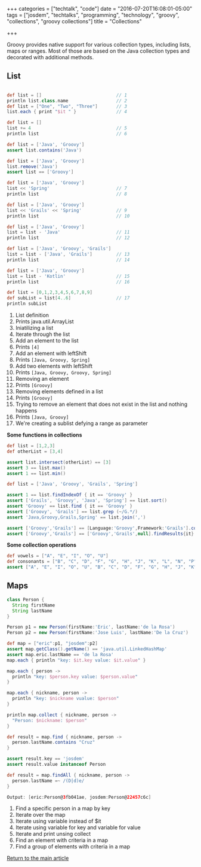 +++
categories = ["techtalk", "code"]
date = "2016-07-20T16:08:01-05:00"
tags = ["josdem", "techtalks", "programming", "technology", "groovy", "collections", "groovy collections"]
title = "Collections"

+++

Groovy provides native support for various collection types, including lists, maps or ranges. Most of those are based on the Java collection types and decorated with additional methods.

## List

```groovy

def list = []                            // 1
println list.class.name                  // 2
def list = ["One", "Two", "Three"]       // 3
list.each { print "$it " }               // 4

def list = []
list += 4                                // 5
println list                             // 6

def list = ['Java', 'Groovy']
assert list.contains('Java')

def list = ['Java', 'Groovy']
list.remove('Java')
assert list == ['Groovy']

def list = ['Java', 'Groovy']
list << 'Spring'                         // 7
println list                             // 8

def list = ['Java', 'Groovy']
list << 'Grails' << 'Spring'             // 9
println list                             // 10

def list = ['Java', 'Groovy']
list = list - 'Java'                     // 11
println list                             // 12

def list = ['Java', 'Groovy', 'Grails']
list = list - ['Java', 'Grails']         // 13
println list                             // 14

def list = ['Java', 'Groovy']
list = list - 'Kotlin'                   // 15
println list                             // 16

def list = [0,1,2,3,4,5,6,7,8,9]
def subList = list[4..6]                 // 17
println subList
```

1. List definition
2. Prints java.util.ArrayList
3. Iniatilizing a list
4. Iterate through the list
5. Add an element to the list
6. Prints `[4]`
7. Add an element with leftShift
8. Prints `[Java, Groovy, Spring]`
9. Add two elements with leftShift
10. Prints `[Java, Groovy, Groovy, Spring]`
11. Removing an element
12. Prints `[Groovy]`
13. Removing elements defined in a list
14. Prints `[Groovy]`
15. Trying to remove an element that does not exist in the list and nothing happens
16. Prints `[Java, Groovy]`
17. We're creating a sublist defying a range as parameter

**Some functions in collections**

```groovy
def list = [1,2,3]
def otherList = [3,4]

assert list.intersect(otherList) == [3]
assert 3 == list.max()
assert 1 == list.min()

def list = ['Java', 'Groovy', 'Grails', 'Spring']

assert 1 == list.findIndexOf { it == 'Groovy' }
assert ['Grails', 'Groovy', 'Java', 'Spring'] == list.sort()
assert 'Groovy' == list.find { it == 'Groovy' }
assert ['Groovy', 'Grails'] == list.grep (~/G.*/)
assert 'Java,Groovy,Grails,Spring' == list.join(',')

assert ['Groovy','Grails'] == [Language:'Groovy',Framework:'Grails'].collect{it.value}
assert ['Groovy','Grails'] == ['Groovy','Grails',null].findResults{it}
```

**Some collection operations**

```groovy
def vowels = ["A", "E", "I", "O", "U"]
def consonants = ["B", "C", "D", "F", "G", "H", "J", "K", "L", "N", "P", "Q", "R", "S", "T", "V", "W", "X", "Y", "Z"]
assert ["A", "E", "I", "O", "U", "B", "C", "D", "F", "G", "H", "J", "K", "L", "N", "P", "Q", "R", "S", "T", "V", "W", "X", "Y", "Z"] == vowels + consonants
```

## Maps

```groovy
class Person {
  String firstName
  String lastName
}

Person p1 = new Person(firstName:'Eric', lastName:'de la Rosa')
Person p2 = new Person(firstName:'Jose Luis', lastName:'De la Cruz')

def map = ["eric":p1, "josdem":p2]
assert map.getClass().getName() == 'java.util.LinkedHashMap'
assert map.eric.lastName == 'de la Rosa'                                   // 1
map.each { println "key: $it.key value: $it.value" }                   // 2

map.each { person ->                                                   // 3
  println "key: $person.key value: $person.value"
}

map.each { nickname, person ->                                         // 4
  println "key: $nickname vualue: $person"
}

println map.collect { nickname, person ->                              // 5
  "Person: $nickname: $person"
}

def result = map.find { nickname, person ->
  person.lastName.contains "Cruz"                                      // 6
}

assert result.key == 'josdem'
assert result.value instanceof Person

def result = map.findAll { nickname, person ->                         // 7
  person.lastName =~ /(D|d)e/
}

Output: [eric:Person@3fb041ae, josdem:Person@22457c6c]
```

1. Find a specific person in a map by key
2. Iterate over the map
3. Iterate using variable instead of $it
4. Iterate using variable for key and variable for value
5. Iterate and print unsing collect
6. Find an element with criteria in a map
7. Find a group of elements with criteria in a map


[Return to the main article](/techtalk/groovy)
